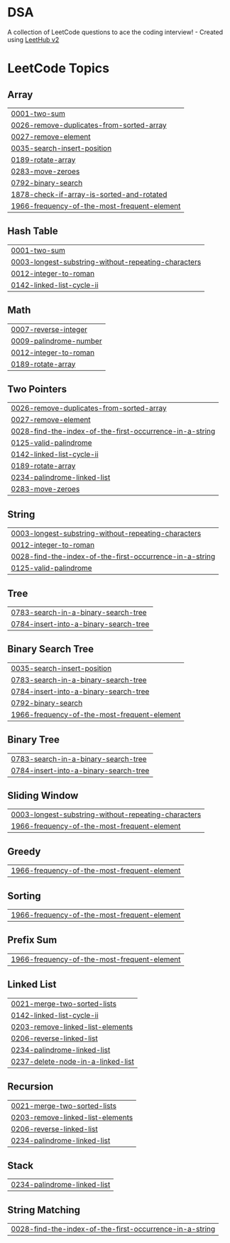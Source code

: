 # DSA
A collection of LeetCode questions to ace the coding interview! - Created using [LeetHub v2](https://github.com/arunbhardwaj/LeetHub-2.0)

<!---LeetCode Topics Start-->
# LeetCode Topics
## Array
|  |
| ------- |
| [0001-two-sum](https://github.com/Vroy4298/DSA/tree/master/0001-two-sum) |
| [0026-remove-duplicates-from-sorted-array](https://github.com/Vroy4298/DSA/tree/master/0026-remove-duplicates-from-sorted-array) |
| [0027-remove-element](https://github.com/Vroy4298/DSA/tree/master/0027-remove-element) |
| [0035-search-insert-position](https://github.com/Vroy4298/DSA/tree/master/0035-search-insert-position) |
| [0189-rotate-array](https://github.com/Vroy4298/DSA/tree/master/0189-rotate-array) |
| [0283-move-zeroes](https://github.com/Vroy4298/DSA/tree/master/0283-move-zeroes) |
| [0792-binary-search](https://github.com/Vroy4298/DSA/tree/master/0792-binary-search) |
| [1878-check-if-array-is-sorted-and-rotated](https://github.com/Vroy4298/DSA/tree/master/1878-check-if-array-is-sorted-and-rotated) |
| [1966-frequency-of-the-most-frequent-element](https://github.com/Vroy4298/DSA/tree/master/1966-frequency-of-the-most-frequent-element) |
## Hash Table
|  |
| ------- |
| [0001-two-sum](https://github.com/Vroy4298/DSA/tree/master/0001-two-sum) |
| [0003-longest-substring-without-repeating-characters](https://github.com/Vroy4298/DSA/tree/master/0003-longest-substring-without-repeating-characters) |
| [0012-integer-to-roman](https://github.com/Vroy4298/DSA/tree/master/0012-integer-to-roman) |
| [0142-linked-list-cycle-ii](https://github.com/Vroy4298/DSA/tree/master/0142-linked-list-cycle-ii) |
## Math
|  |
| ------- |
| [0007-reverse-integer](https://github.com/Vroy4298/DSA/tree/master/0007-reverse-integer) |
| [0009-palindrome-number](https://github.com/Vroy4298/DSA/tree/master/0009-palindrome-number) |
| [0012-integer-to-roman](https://github.com/Vroy4298/DSA/tree/master/0012-integer-to-roman) |
| [0189-rotate-array](https://github.com/Vroy4298/DSA/tree/master/0189-rotate-array) |
## Two Pointers
|  |
| ------- |
| [0026-remove-duplicates-from-sorted-array](https://github.com/Vroy4298/DSA/tree/master/0026-remove-duplicates-from-sorted-array) |
| [0027-remove-element](https://github.com/Vroy4298/DSA/tree/master/0027-remove-element) |
| [0028-find-the-index-of-the-first-occurrence-in-a-string](https://github.com/Vroy4298/DSA/tree/master/0028-find-the-index-of-the-first-occurrence-in-a-string) |
| [0125-valid-palindrome](https://github.com/Vroy4298/DSA/tree/master/0125-valid-palindrome) |
| [0142-linked-list-cycle-ii](https://github.com/Vroy4298/DSA/tree/master/0142-linked-list-cycle-ii) |
| [0189-rotate-array](https://github.com/Vroy4298/DSA/tree/master/0189-rotate-array) |
| [0234-palindrome-linked-list](https://github.com/Vroy4298/DSA/tree/master/0234-palindrome-linked-list) |
| [0283-move-zeroes](https://github.com/Vroy4298/DSA/tree/master/0283-move-zeroes) |
## String
|  |
| ------- |
| [0003-longest-substring-without-repeating-characters](https://github.com/Vroy4298/DSA/tree/master/0003-longest-substring-without-repeating-characters) |
| [0012-integer-to-roman](https://github.com/Vroy4298/DSA/tree/master/0012-integer-to-roman) |
| [0028-find-the-index-of-the-first-occurrence-in-a-string](https://github.com/Vroy4298/DSA/tree/master/0028-find-the-index-of-the-first-occurrence-in-a-string) |
| [0125-valid-palindrome](https://github.com/Vroy4298/DSA/tree/master/0125-valid-palindrome) |
## Tree
|  |
| ------- |
| [0783-search-in-a-binary-search-tree](https://github.com/Vroy4298/DSA/tree/master/0783-search-in-a-binary-search-tree) |
| [0784-insert-into-a-binary-search-tree](https://github.com/Vroy4298/DSA/tree/master/0784-insert-into-a-binary-search-tree) |
## Binary Search Tree
|  |
| ------- |
| [0035-search-insert-position](https://github.com/Vroy4298/DSA/tree/master/0035-search-insert-position) |
| [0783-search-in-a-binary-search-tree](https://github.com/Vroy4298/DSA/tree/master/0783-search-in-a-binary-search-tree) |
| [0784-insert-into-a-binary-search-tree](https://github.com/Vroy4298/DSA/tree/master/0784-insert-into-a-binary-search-tree) |
| [0792-binary-search](https://github.com/Vroy4298/DSA/tree/master/0792-binary-search) |
| [1966-frequency-of-the-most-frequent-element](https://github.com/Vroy4298/DSA/tree/master/1966-frequency-of-the-most-frequent-element) |
## Binary Tree
|  |
| ------- |
| [0783-search-in-a-binary-search-tree](https://github.com/Vroy4298/DSA/tree/master/0783-search-in-a-binary-search-tree) |
| [0784-insert-into-a-binary-search-tree](https://github.com/Vroy4298/DSA/tree/master/0784-insert-into-a-binary-search-tree) |
## Sliding Window
|  |
| ------- |
| [0003-longest-substring-without-repeating-characters](https://github.com/Vroy4298/DSA/tree/master/0003-longest-substring-without-repeating-characters) |
| [1966-frequency-of-the-most-frequent-element](https://github.com/Vroy4298/DSA/tree/master/1966-frequency-of-the-most-frequent-element) |
## Greedy
|  |
| ------- |
| [1966-frequency-of-the-most-frequent-element](https://github.com/Vroy4298/DSA/tree/master/1966-frequency-of-the-most-frequent-element) |
## Sorting
|  |
| ------- |
| [1966-frequency-of-the-most-frequent-element](https://github.com/Vroy4298/DSA/tree/master/1966-frequency-of-the-most-frequent-element) |
## Prefix Sum
|  |
| ------- |
| [1966-frequency-of-the-most-frequent-element](https://github.com/Vroy4298/DSA/tree/master/1966-frequency-of-the-most-frequent-element) |
## Linked List
|  |
| ------- |
| [0021-merge-two-sorted-lists](https://github.com/Vroy4298/DSA/tree/master/0021-merge-two-sorted-lists) |
| [0142-linked-list-cycle-ii](https://github.com/Vroy4298/DSA/tree/master/0142-linked-list-cycle-ii) |
| [0203-remove-linked-list-elements](https://github.com/Vroy4298/DSA/tree/master/0203-remove-linked-list-elements) |
| [0206-reverse-linked-list](https://github.com/Vroy4298/DSA/tree/master/0206-reverse-linked-list) |
| [0234-palindrome-linked-list](https://github.com/Vroy4298/DSA/tree/master/0234-palindrome-linked-list) |
| [0237-delete-node-in-a-linked-list](https://github.com/Vroy4298/DSA/tree/master/0237-delete-node-in-a-linked-list) |
## Recursion
|  |
| ------- |
| [0021-merge-two-sorted-lists](https://github.com/Vroy4298/DSA/tree/master/0021-merge-two-sorted-lists) |
| [0203-remove-linked-list-elements](https://github.com/Vroy4298/DSA/tree/master/0203-remove-linked-list-elements) |
| [0206-reverse-linked-list](https://github.com/Vroy4298/DSA/tree/master/0206-reverse-linked-list) |
| [0234-palindrome-linked-list](https://github.com/Vroy4298/DSA/tree/master/0234-palindrome-linked-list) |
## Stack
|  |
| ------- |
| [0234-palindrome-linked-list](https://github.com/Vroy4298/DSA/tree/master/0234-palindrome-linked-list) |
## String Matching
|  |
| ------- |
| [0028-find-the-index-of-the-first-occurrence-in-a-string](https://github.com/Vroy4298/DSA/tree/master/0028-find-the-index-of-the-first-occurrence-in-a-string) |
<!---LeetCode Topics End-->